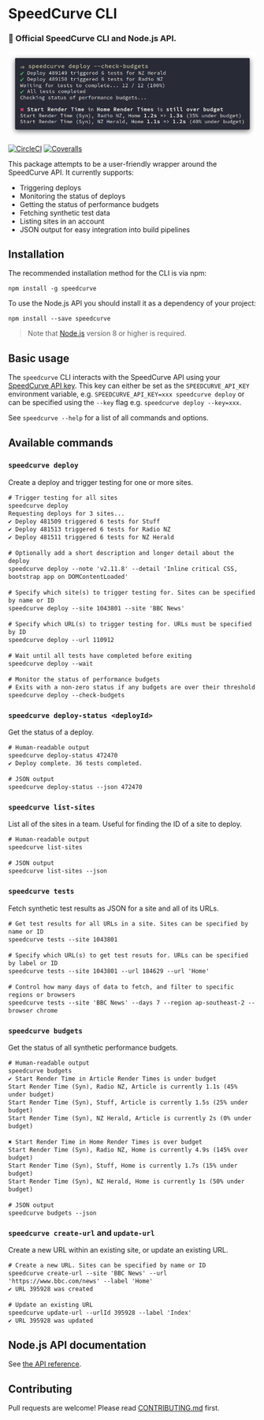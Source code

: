 # SpeedCurve CLI

### 🍩 Official SpeedCurve CLI and Node.js API.

![SpeedCurve CLI screenshot](.github/screenshot.png)

[![CircleCI](https://img.shields.io/circleci/build/github/SpeedCurve-Metrics/speedcurve-cli.svg?style=for-the-badge)](https://circleci.com/gh/SpeedCurve-Metrics/speedcurve-cli)
[![Coveralls](https://img.shields.io/coveralls/github/SpeedCurve-Metrics/speedcurve-cli?style=for-the-badge)](https://coveralls.io/github/SpeedCurve-Metrics/speedcurve-cli)

This package attempts to be a user-friendly wrapper around the SpeedCurve API. It currently supports:

* Triggering deploys
* Monitoring the status of deploys
* Getting the status of performance budgets
* Fetching synthetic test data
* Listing sites in an account
* JSON output for easy integration into build pipelines

## Installation

The recommended installation method for the CLI is via npm:

```
npm install -g speedcurve
```

To use the Node.js API you should install it as a dependency of your project:

```
npm install --save speedcurve
```

> Note that [Node.js](https://nodejs.org/) version 8 or higher is required.

## Basic usage

The `speedcurve` CLI interacts with the SpeedCurve API using your [SpeedCurve API key](https://support.speedcurve.com/apis/synthetic-api). This key can either be set as the `SPEEDCURVE_API_KEY` environment variable, e.g. `SPEEDCURVE_API_KEY=xxx speedcurve deploy` or can be specified using the `--key` flag e.g. `speedcurve deploy --key=xxx`.

See `speedcurve --help` for a list of all commands and options.

## Available commands

### `speedcurve deploy`

Create a deploy and trigger testing for one or more sites.

```
# Trigger testing for all sites
speedcurve deploy
Requesting deploys for 3 sites...
✔ Deploy 481509 triggered 6 tests for Stuff
✔ Deploy 481513 triggered 6 tests for Radio NZ
✔ Deploy 481511 triggered 6 tests for NZ Herald

# Optionally add a short description and longer detail about the deploy
speedcurve deploy --note 'v2.11.8' --detail 'Inline critical CSS, bootstrap app on DOMContentLoaded'

# Specify which site(s) to trigger testing for. Sites can be specified by name or ID
speedcurve deploy --site 1043801 --site 'BBC News'

# Specify which URL(s) to trigger testing for. URLs must be specified by ID
speedcurve deploy --url 110912

# Wait until all tests have completed before exiting
speedcurve deploy --wait

# Monitor the status of performance budgets
# Exits with a non-zero status if any budgets are over their threshold
speedcurve deploy --check-budgets
```

### `speedcurve deploy-status <deployId>`

Get the status of a deploy.

```
# Human-readable output
speedcurve deploy-status 472470
✔ Deploy complete. 36 tests completed.

# JSON output
speedcurve deploy-status --json 472470
```

### `speedcurve list-sites`

List all of the sites in a team. Useful for finding the ID of a site to deploy.

```
# Human-readable output
speedcurve list-sites

# JSON output
speedcurve list-sites --json
```

### `speedcurve tests`

Fetch synthetic test results as JSON for a site and all of its URLs.

```
# Get test results for all URLs in a site. Sites can be specified by name or ID
speedcurve tests --site 1043801

# Specify which URL(s) to get test resuts for. URLs can be specified by label or ID
speedcurve tests --site 1043801 --url 184629 --url 'Home'

# Control how many days of data to fetch, and filter to specific regions or browsers
speedcurve tests --site 'BBC News' --days 7 --region ap-southeast-2 --browser chrome
```

### `speedcurve budgets`

Get the status of all synthetic performance budgets.

```
# Human-readable output
speedcurve budgets
✔ Start Render Time in Article Render Times is under budget
Start Render Time (Syn), Radio NZ, Article is currently 1.1s (45% under budget)
Start Render Time (Syn), Stuff, Article is currently 1.5s (25% under budget)
Start Render Time (Syn), NZ Herald, Article is currently 2s (0% under budget)

✖ Start Render Time in Home Render Times is over budget
Start Render Time (Syn), Radio NZ, Home is currently 4.9s (145% over budget)
Start Render Time (Syn), Stuff, Home is currently 1.7s (15% under budget)
Start Render Time (Syn), NZ Herald, Home is currently 1s (50% under budget)

# JSON output
speedcurve budgets --json
```

### `speedcurve create-url` and `update-url`

Create a new URL within an existing site, or update an existing URL.

```
# Create a new URL. Sites can be specified by name or ID
speedcurve create-url --site 'BBC News' --url 'https://www.bbc.com/news' --label 'Home'
✔ URL 395928 was created

# Update an existing URL
speedcurve update-url --urlId 395928 --label 'Index'
✔ URL 395928 was updated
```

## Node.js API documentation

See [the API reference](https://speedcurve-metrics.github.io/speedcurve-cli/).

## Contributing

Pull requests are welcome! Please read [CONTRIBUTING.md](.github/CONTRIBUTING.md) first.
